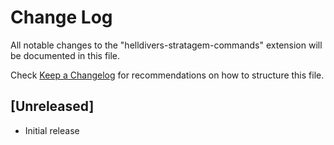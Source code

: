 # Change Log

All notable changes to the "helldivers-stratagem-commands" extension will be documented in this file.

Check [Keep a Changelog](http://keepachangelog.com/) for recommendations on how to structure this file.

## [Unreleased]

- Initial release